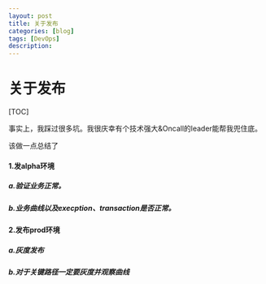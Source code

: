 ```yaml
---
layout: post
title: 关于发布
categories: [blog]
tags: [DevOps]
description: 
---
```


# 关于发布

[TOC]

事实上，我踩过很多坑。我很庆幸有个技术强大&Oncall的leader能帮我兜住底。

该做一点总结了

#### 1.发alpha环境

##### 	a.验证业务正常。

##### 	b.业务曲线以及execption、transaction是否正常。

#### 2.发布prod环境

##### 	a.灰度发布

##### 	b.对于关键路径一定要灰度并观察曲线